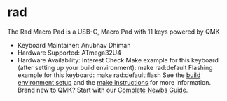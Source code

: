 # rad
The Rad Macro Pad is a USB-C,  Macro Pad with 11 keys powered by QMK
* Keyboard Maintainer: Anubhav Dhiman 
* Hardware Supported: ATmega32U4
* Hardware Availability: Interest Check
Make example for this keyboard (after setting up your build environment):
    make rad:default
Flashing example for this keyboard:
    make rad:default:flash
See the [build environment setup](https://docs.qmk.fm/#/getting_started_build_tools) and the [make instructions](https://docs.qmk.fm/#/getting_started_make_guide) for more information. Brand new to QMK? Start with our [Complete Newbs Guide](https://docs.qmk.fm/#/newbs).



